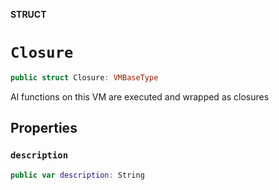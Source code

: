 **STRUCT**

# `Closure`

```swift
public struct Closure: VMBaseType
```

Al functions on this VM are executed and wrapped as closures

## Properties
### `description`

```swift
public var description: String
```
